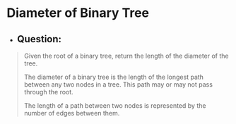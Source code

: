 # Diameter of Binary Tree
- ## Question:
>Given the root of a binary tree, return the length of the diameter of the tree.
>
>The diameter of a binary tree is the length of the longest path between any two nodes in a tree. This path may or may not pass through the root.
>
>The length of a path between two nodes is represented by the number of edges between them.



